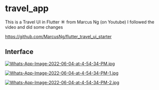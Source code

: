 # travel_app

This is a Travel UI in Flutter :sunny: from Marcus Ng (on Youtube) I followed the video and did some changes

https://github.com/MarcusNg/flutter_travel_ui_starter

## Interface

[![Whats-App-Image-2022-06-04-at-4-54-34-PM.jpg](https://i.postimg.cc/XJCw9S51/Whats-App-Image-2022-06-04-at-4-54-34-PM.jpg)](https://postimg.cc/HcTcCNBb)

[![Whats-App-Image-2022-06-04-at-4-54-34-PM-1.jpg](https://i.postimg.cc/VvPXRGBf/Whats-App-Image-2022-06-04-at-4-54-34-PM-1.jpg)](https://postimg.cc/KkQKc5Hw)

[![Whats-App-Image-2022-06-04-at-4-54-34-PM-2.jpg](https://i.postimg.cc/ZnPpD8Vr/Whats-App-Image-2022-06-04-at-4-54-34-PM-2.jpg)](https://postimg.cc/fSLVV94L)

